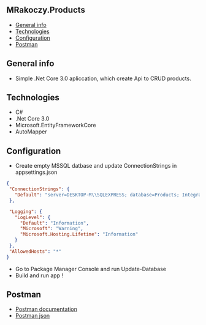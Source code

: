 ## MRakoczy.Products

* [General info](#general-info)
* [Technologies](#technologies)
* [Configuration](#configuration)
* [Postman](#postman)

## General info

*  Simple .Net Core 3.0 apliccation, which create Api to CRUD products.


## Technologies

* C#  
* .Net Core 3.0
* Microsoft.EntityFrameworkCore
* AutoMapper


## Configuration


* Create empty MSSQL datbase and update ConnectionStrings in appsettings.json
  
 ```json
{
  "ConnectionStrings": {
    "Default": "server=DESKTOP-M\\SQLEXPRESS; database=Products; Integrated Security=SSPI"
  },

  "Logging": {
    "LogLevel": {
      "Default": "Information",
      "Microsoft": "Warning",
      "Microsoft.Hosting.Lifetime": "Information"
    }
  },
  "AllowedHosts": "*"
}
```

* Go to Package Manager Console and run Update-Database
* Build and run app !

## Postman

* [Postman documentation](https://documenter.getpostman.com/view/6481934/SW12ycHT?version=latest)
* [Postman json](../master/MRakoczy.Products/Postman/Product.postman_collection.json)



 
